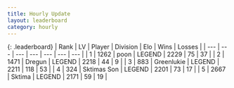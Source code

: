 ```yaml
---
title: Hourly Update
layout: leaderboard
category: hourly
---
```


{: .leaderboard}
| Rank | LV | Player | Division | Elo | Wins | Losses |
| --- | --- | --- | --- | --- | --- | --- |
| <span data-change="0">1</span> | 1262 | <span title="ID: 540690">poon</span> | LEGEND | <span data-change="0">2229</span> | <span data-change="0">75</span> | <span data-change="0">37</span> |
| <span data-change="0">2</span> | 1471 | <span title="ID: 337810">Dregun</span> | LEGEND | <span data-change="0">2218</span> | <span data-change="0">44</span> | <span data-change="0">9</span> |
| <span data-change="0">3</span> | 883 | <span title="ID: 540">Greenlukie</span> | LEGEND | <span data-change="0">2211</span> | <span data-change="0">118</span> | <span data-change="0">53</span> |
| <span data-change="0">4</span> | 324 | <span title="ID: 303794">Sktimas Son</span> | LEGEND | <span data-change="0">2201</span> | <span data-change="0">73</span> | <span data-change="0">17</span> |
| <span data-change="0">5</span> | 2667 | <span title="ID: 353063">Sktima</span> | LEGEND | <span data-change="0">2171</span> | <span data-change="0">59</span> | <span data-change="0">19</span> |